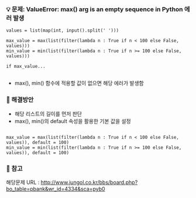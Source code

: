 ### 💡 문제: ValueError: max() arg is an empty sequence in Python 에러 발생

```
values = list(map(int, input().split(' ')))

max_value = max(list(filter(lambda n : True if n < 100 else False, values))) 
min_value = min(list(filter(lambda n : True if n >= 100 else False, values)))

if max_value... 


```

* max(), min() 함수에 적용할 값이 없으면 해당 에러가 발생함


### 📌 해결방안
* 해당 리스트의 길이를 먼저 판단
* max(), min()의 default 속성을 활용한 기본 값을 설정

```

max_value = max(list(filter(lambda n : True if n < 100 else False, values)), default = 100)
min_value = min(list(filter(lambda n : True if n >= 100 else False, values)), default = 100)

```

### 📒 참고
해당문제 URL : http://www.jungol.co.kr/bbs/board.php?bo_table=pbank&wr_id=4334&sca=pyb0
